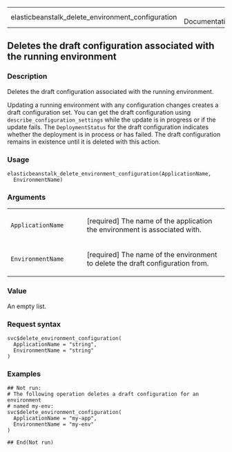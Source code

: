 <table style="width: 100%;">
<tbody>
<tr class="odd">
<td>elasticbeanstalk_delete_environment_configuration</td>
<td style="text-align: right;">R Documentation</td>
</tr>
</tbody>
</table>

## Deletes the draft configuration associated with the running environment

### Description

Deletes the draft configuration associated with the running environment.

Updating a running environment with any configuration changes creates a
draft configuration set. You can get the draft configuration using
`describe_configuration_settings` while the update is in progress or if
the update fails. The `DeploymentStatus` for the draft configuration
indicates whether the deployment is in process or has failed. The draft
configuration remains in existence until it is deleted with this action.

### Usage

    elasticbeanstalk_delete_environment_configuration(ApplicationName,
      EnvironmentName)

### Arguments

<table>
<colgroup>
<col style="width: 35%" />
<col style="width: 65%" />
</colgroup>
<tbody>
<tr class="odd">
<td><code
id="elasticbeanstalk_delete_environment_configuration_:_ApplicationName">ApplicationName</code></td>
<td><p>[required] The name of the application the environment is
associated with.</p></td>
</tr>
<tr class="even">
<td><code
id="elasticbeanstalk_delete_environment_configuration_:_EnvironmentName">EnvironmentName</code></td>
<td><p>[required] The name of the environment to delete the draft
configuration from.</p></td>
</tr>
</tbody>
</table>

### Value

An empty list.

### Request syntax

    svc$delete_environment_configuration(
      ApplicationName = "string",
      EnvironmentName = "string"
    )

### Examples

    ## Not run: 
    # The following operation deletes a draft configuration for an environment
    # named my-env:
    svc$delete_environment_configuration(
      ApplicationName = "my-app",
      EnvironmentName = "my-env"
    )

    ## End(Not run)
